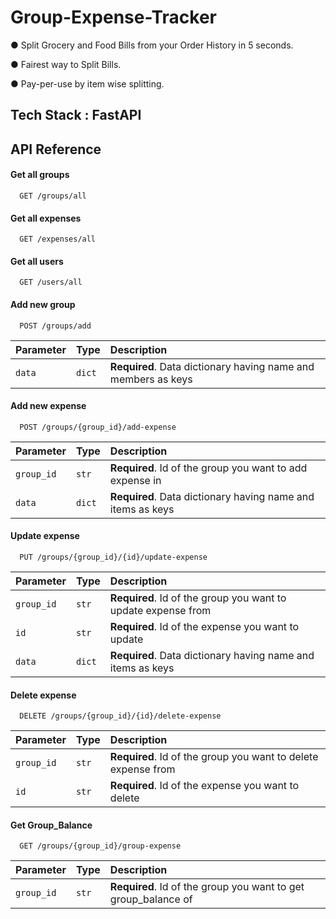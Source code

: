 # Group-Expense-Tracker

● Split Grocery and Food Bills from your Order History in 5 seconds.

● Fairest way to Split Bills.

● Pay-per-use by item wise splitting.

## Tech Stack : FastAPI

## API Reference

#### Get all groups

```http
  GET /groups/all
```

#### Get all expenses

```http
  GET /expenses/all
```


#### Get all users

```http
  GET /users/all
```

#### Add new group

```http
  POST /groups/add
```

| Parameter | Type     | Description                |
| :-------- | :------- | :------------------------- |
| `data` | `dict` | **Required**. Data dictionary having name and members as keys |

#### Add new expense

```http
  POST /groups/{group_id}/add-expense
```

| Parameter | Type     | Description                |
| :-------- | :------- | :------------------------- |
| `group_id` | `str`| **Required**. Id of the group you want to add expense in |
| `data` | `dict` | **Required**. Data dictionary having name and items as keys |

#### Update expense
```http
  PUT /groups/{group_id}/{id}/update-expense
```

| Parameter | Type     | Description                |
| :-------- | :------- | :------------------------- |
| `group_id` | `str`| **Required**. Id of the group you want to update expense from |
|`id`|`str`|**Required**. Id of the expense you want to update|
| `data` | `dict` | **Required**. Data dictionary having name and items as keys |


#### Delete expense
```http
  DELETE /groups/{group_id}/{id}/delete-expense
```

| Parameter | Type     | Description                |
| :-------- | :------- | :------------------------- |
| `group_id` | `str`| **Required**. Id of the group you want to delete expense from |
|`id`|`str`|**Required**. Id of the expense you want to delete|


#### Get Group_Balance

```http
  GET /groups/{group_id}/group-expense
```

| Parameter | Type     | Description                |
| :-------- | :------- | :------------------------- |
| `group_id` | `str`| **Required**. Id of the group you want to get group_balance of |
